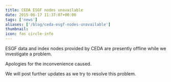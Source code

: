 ```yaml
---
title: CEDA ESGF nodes unavailable
date: 2015-06-17 11:37:07+00:00
tags: ['news']
aliases: ['/blog/ceda-esgf-nodes-unavailable']
thumbnail: 
icon: fas circle-info
---
```

ESGF data and index nodes provided by CEDA are presently offline while we investigate a problem.


Apologies for the inconvenience caused.


We will post further updates as we try to resolve this problem.

